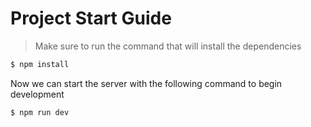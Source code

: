 # Project Start Guide

> Make sure to run the command that will install the dependencies

```sh
$ npm install
```

Now we can start the server with the following command to begin development

```sh
$ npm run dev
```
